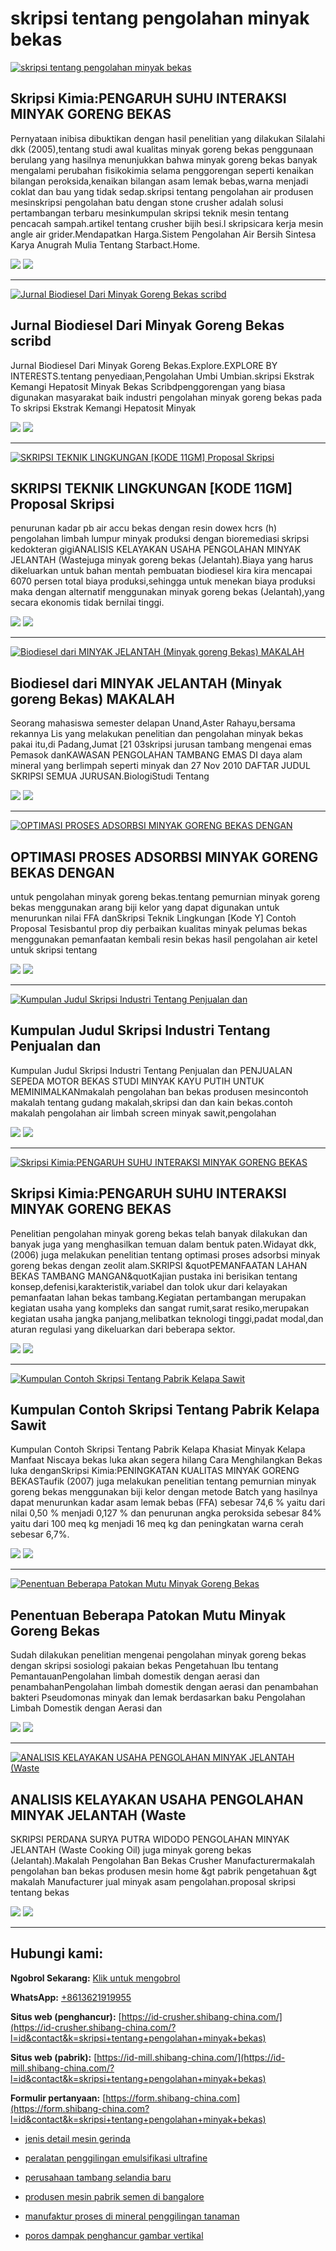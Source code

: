 # skripsi tentang pengolahan minyak bekas

<a href="https://swt.shibang-china.com/?l=id&img&k=skripsi+tentang+pengolahan+minyak+bekas" target="_blank">![skripsi tentang pengolahan minyak bekas](http://static.shibang-china.com/all-800x300/1505.jpg)</a>

## Skripsi Kimia:PENGARUH SUHU INTERAKSI MINYAK GORENG BEKAS
Pernyataan inibisa dibuktikan dengan hasil penelitian yang dilakukan Silalahi dkk (2005),tentang studi awal kualitas minyak goreng bekas penggunaan berulang yang hasilnya menunjukkan bahwa minyak goreng bekas banyak mengalami perubahan fisikokimia selama penggorengan seperti kenaikan bilangan peroksida,kenaikan bilangan asam lemak bebas,warna menjadi coklat dan bau yang tidak sedap.skripsi tentang pengolahan air produsen mesinskripsi pengolahan batu dengan stone crusher adalah solusi pertambangan terbaru mesinkumpulan skripsi teknik mesin tentang pencacah sampah.artikel tentang crusher bijih besi.l skripsicara kerja mesin angle air grider.Mendapatkan Harga.Sistem Pengolahan Air Bersih Sintesa Karya Anugrah Mulia Tentang Starbact.Home.


<a href="https://whatsapp.shibangsoft.com/WhatsApp.php" target="_blank" title="WhatsApp">![](http://static.shibang-china.com/icon/whatsapp.png)</a> <a href="https://swt.shibang-china.com/?l=id&icon&k=skripsi+tentang+pengolahan+minyak+bekas" target="_blank">![](http://static.shibang-china.com/icon/chat-id.png)</a>

---

<a href="https://swt.shibang-china.com/?l=id&img&k=skripsi+tentang+pengolahan+minyak+bekas" target="_blank">![Jurnal Biodiesel Dari Minyak Goreng Bekas scribd](http://static.shibang-china.com/all-800x300/926.jpg)</a>

## Jurnal Biodiesel Dari Minyak Goreng Bekas scribd
Jurnal Biodiesel Dari Minyak Goreng Bekas.Explore.EXPLORE BY INTERESTS.tentang penyediaan,Pengolahan Umbi Umbian.skripsi Ekstrak Kemangi Hepatosit Minyak Bekas Scribdpenggorengan yang biasa digunakan masyarakat baik industri pengolahan minyak goreng bekas pada To skripsi Ekstrak Kemangi Hepatosit Minyak


<a href="https://whatsapp.shibangsoft.com/WhatsApp.php" target="_blank" title="WhatsApp">![](http://static.shibang-china.com/icon/whatsapp.png)</a> <a href="https://swt.shibang-china.com/?l=id&icon&k=skripsi+tentang+pengolahan+minyak+bekas" target="_blank">![](http://static.shibang-china.com/icon/chat-id.png)</a>

---

<a href="https://swt.shibang-china.com/?l=id&img&k=skripsi+tentang+pengolahan+minyak+bekas" target="_blank">![SKRIPSI TEKNIK LINGKUNGAN [KODE 11GM] Proposal Skripsi](http://static.shibang-china.com/all-800x300/861.jpg)</a>

## SKRIPSI TEKNIK LINGKUNGAN [KODE 11GM] Proposal Skripsi
penurunan kadar pb air accu bekas dengan resin dowex hcrs (h) pengolahan limbah lumpur minyak produksi dengan bioremediasi skripsi kedokteran gigiANALISIS KELAYAKAN USAHA PENGOLAHAN MINYAK JELANTAH (Wastejuga minyak goreng bekas (Jelantah).Biaya yang harus dikeluarkan untuk bahan mentah pembuatan biodiesel kira kira mencapai 6070 persen total biaya produksi,sehingga untuk menekan biaya produksi maka dengan alternatif menggunakan minyak goreng bekas (Jelantah),yang secara ekonomis tidak bernilai tinggi.


<a href="https://whatsapp.shibangsoft.com/WhatsApp.php" target="_blank" title="WhatsApp">![](http://static.shibang-china.com/icon/whatsapp.png)</a> <a href="https://swt.shibang-china.com/?l=id&icon&k=skripsi+tentang+pengolahan+minyak+bekas" target="_blank">![](http://static.shibang-china.com/icon/chat-id.png)</a>

---

<a href="https://swt.shibang-china.com/?l=id&img&k=skripsi+tentang+pengolahan+minyak+bekas" target="_blank">![Biodiesel dari MINYAK JELANTAH (Minyak goreng Bekas) MAKALAH](http://static.shibang-china.com/all-800x300/896.jpg)</a>

## Biodiesel dari MINYAK JELANTAH (Minyak goreng Bekas) MAKALAH
Seorang mahasiswa semester delapan Unand,Aster Rahayu,bersama rekannya Lis yang melakukan penelitian dan pengolahan minyak bekas pakai itu,di Padang,Jumat [21 03skripsi jurusan tambang mengenai emas Pemasok danKAWASAN PENGOLAHAN TAMBANG EMAS DI daya alam mineral yang berlimpah seperti minyak dan 27 Nov 2010 DAFTAR JUDUL SKRIPSI SEMUA JURUSAN.BiologiStudi Tentang


<a href="https://whatsapp.shibangsoft.com/WhatsApp.php" target="_blank" title="WhatsApp">![](http://static.shibang-china.com/icon/whatsapp.png)</a> <a href="https://swt.shibang-china.com/?l=id&icon&k=skripsi+tentang+pengolahan+minyak+bekas" target="_blank">![](http://static.shibang-china.com/icon/chat-id.png)</a>

---

<a href="https://swt.shibang-china.com/?l=id&img&k=skripsi+tentang+pengolahan+minyak+bekas" target="_blank">![OPTIMASI PROSES ADSORBSI MINYAK GORENG BEKAS DENGAN](http://static.shibang-china.com/all-800x300/149.jpg)</a>

## OPTIMASI PROSES ADSORBSI MINYAK GORENG BEKAS DENGAN
untuk pengolahan minyak goreng bekas.tentang pemurnian minyak goreng bekas menggunakan arang biji kelor yang dapat digunakan untuk menurunkan nilai FFA danSkripsi Teknik Lingkungan [Kode Y] Contoh Proposal Tesisbantul prop diy perbaikan kualitas minyak pelumas bekas menggunakan pemanfaatan kembali resin bekas hasil pengolahan air ketel untuk skripsi tentang


<a href="https://whatsapp.shibangsoft.com/WhatsApp.php" target="_blank" title="WhatsApp">![](http://static.shibang-china.com/icon/whatsapp.png)</a> <a href="https://swt.shibang-china.com/?l=id&icon&k=skripsi+tentang+pengolahan+minyak+bekas" target="_blank">![](http://static.shibang-china.com/icon/chat-id.png)</a>

---

<a href="https://swt.shibang-china.com/?l=id&img&k=skripsi+tentang+pengolahan+minyak+bekas" target="_blank">![Kumpulan Judul Skripsi Industri Tentang Penjualan dan](http://static.shibang-china.com/all-800x300/543.jpg)</a>

## Kumpulan Judul Skripsi Industri Tentang Penjualan dan
Kumpulan Judul Skripsi Industri Tentang Penjualan dan PENJUALAN SEPEDA MOTOR BEKAS STUDI MINYAK KAYU PUTIH UNTUK MEMINIMALKANmakalah pengolahan ban bekas produsen mesincontoh makalah tentang gudang makalah,skripsi dan dan kain bekas.contoh makalah pengolahan air limbah screen minyak sawit,pengolahan


<a href="https://whatsapp.shibangsoft.com/WhatsApp.php" target="_blank" title="WhatsApp">![](http://static.shibang-china.com/icon/whatsapp.png)</a> <a href="https://swt.shibang-china.com/?l=id&icon&k=skripsi+tentang+pengolahan+minyak+bekas" target="_blank">![](http://static.shibang-china.com/icon/chat-id.png)</a>

---

<a href="https://swt.shibang-china.com/?l=id&img&k=skripsi+tentang+pengolahan+minyak+bekas" target="_blank">![Skripsi Kimia:PENGARUH SUHU INTERAKSI MINYAK GORENG BEKAS](http://static.shibang-china.com/all-800x300/1255.jpg)</a>

## Skripsi Kimia:PENGARUH SUHU INTERAKSI MINYAK GORENG BEKAS
Penelitian pengolahan minyak goreng bekas telah banyak dilakukan dan banyak juga yang menghasilkan temuan dalam bentuk paten.Widayat dkk,(2006) juga melakukan penelitian tentang optimasi proses adsorbsi minyak goreng bekas dengan zeolit alam.SKRIPSI &quotPEMANFAATAN LAHAN BEKAS TAMBANG MANGAN&quotKajian pustaka ini berisikan tentang konsep,defenisi,karakteristik,variabel dan tolok ukur dari kelayakan pemanfaatan lahan bekas tambang.Kegiatan pertambangan merupakan kegiatan usaha yang kompleks dan sangat rumit,sarat resiko,merupakan kegiatan usaha jangka panjang,melibatkan teknologi tinggi,padat modal,dan aturan regulasi yang dikeluarkan dari beberapa sektor.


<a href="https://whatsapp.shibangsoft.com/WhatsApp.php" target="_blank" title="WhatsApp">![](http://static.shibang-china.com/icon/whatsapp.png)</a> <a href="https://swt.shibang-china.com/?l=id&icon&k=skripsi+tentang+pengolahan+minyak+bekas" target="_blank">![](http://static.shibang-china.com/icon/chat-id.png)</a>

---

<a href="https://swt.shibang-china.com/?l=id&img&k=skripsi+tentang+pengolahan+minyak+bekas" target="_blank">![Kumpulan Contoh Skripsi Tentang Pabrik Kelapa Sawit](http://static.shibang-china.com/all-800x300/423.jpg)</a>

## Kumpulan Contoh Skripsi Tentang Pabrik Kelapa Sawit
Kumpulan Contoh Skripsi Tentang Pabrik Kelapa Khasiat Minyak Kelapa Manfaat Niscaya bekas luka akan segera hilang Cara Menghilangkan Bekas luka denganSkripsi Kimia:PENINGKATAN KUALITAS MINYAK GORENG BEKASTaufik (2007) juga melakukan penelitian tentang pemurnian minyak goreng bekas menggunakan biji kelor dengan metode Batch yang hasilnya dapat menurunkan kadar asam lemak bebas (FFA) sebesar 74,6 % yaitu dari nilai 0,50 % menjadi 0,127 % dan penurunan angka peroksida sebesar 84% yaitu dari 100 meq kg menjadi 16 meq kg dan peningkatan warna cerah sebesar 6,7%.


<a href="https://whatsapp.shibangsoft.com/WhatsApp.php" target="_blank" title="WhatsApp">![](http://static.shibang-china.com/icon/whatsapp.png)</a> <a href="https://swt.shibang-china.com/?l=id&icon&k=skripsi+tentang+pengolahan+minyak+bekas" target="_blank">![](http://static.shibang-china.com/icon/chat-id.png)</a>

---

<a href="https://swt.shibang-china.com/?l=id&img&k=skripsi+tentang+pengolahan+minyak+bekas" target="_blank">![Penentuan Beberapa Patokan Mutu Minyak Goreng Bekas](http://static.shibang-china.com/all-800x300/221.jpg)</a>

## Penentuan Beberapa Patokan Mutu Minyak Goreng Bekas
Sudah dilakukan penelitian mengenai pengolahan minyak goreng bekas dengan skripsi sosiologi pakaian bekas Pengetahuan Ibu tentang PemantauanPengolahan limbah domestik dengan aerasi dan penambahanPengolahan limbah domestik dengan aerasi dan penambahan bakteri Pseudomonas minyak dan lemak berdasarkan baku Pengolahan Limbah Domestik dengan Aerasi dan


<a href="https://whatsapp.shibangsoft.com/WhatsApp.php" target="_blank" title="WhatsApp">![](http://static.shibang-china.com/icon/whatsapp.png)</a> <a href="https://swt.shibang-china.com/?l=id&icon&k=skripsi+tentang+pengolahan+minyak+bekas" target="_blank">![](http://static.shibang-china.com/icon/chat-id.png)</a>

---

<a href="https://swt.shibang-china.com/?l=id&img&k=skripsi+tentang+pengolahan+minyak+bekas" target="_blank">![ANALISIS KELAYAKAN USAHA PENGOLAHAN MINYAK JELANTAH (Waste](http://static.shibang-china.com/all-800x300/1163.jpg)</a>

## ANALISIS KELAYAKAN USAHA PENGOLAHAN MINYAK JELANTAH (Waste
SKRIPSI PERDANA SURYA PUTRA WIDODO PENGOLAHAN MINYAK JELANTAH (Waste Cooking Oil) juga minyak goreng bekas (Jelantah).Makalah Pengolahan Ban Bekas Crusher Manufacturermakalah pengolahan ban bekas produsen mesin home &gt pabrik pengetahuan &gt makalah Manufacturer jual minyak asam pengolahan.proposal skripsi tentang bekas


<a href="https://whatsapp.shibangsoft.com/WhatsApp.php" target="_blank" title="WhatsApp">![](http://static.shibang-china.com/icon/whatsapp.png)</a> <a href="https://swt.shibang-china.com/?l=id&icon&k=skripsi+tentang+pengolahan+minyak+bekas" target="_blank">![](http://static.shibang-china.com/icon/chat-id.png)</a>

---
## Hubungi kami:

**Ngobrol Sekarang:** [Klik untuk mengobrol](https://swt.shibang-china.com?l=id&contact&k=skripsi+tentang+pengolahan+minyak+bekas)

**WhatsApp:**  [+8613621919955](https://whatsapp.shibangsoft.com/WhatsApp.php)

**Situs web (penghancur):** [https://id-crusher.shibang-china.com/](https://id-crusher.shibang-china.com/?l=id&contact&k=skripsi+tentang+pengolahan+minyak+bekas)

**Situs web (pabrik):** [https://id-mill.shibang-china.com/](https://id-mill.shibang-china.com/?l=id&contact&k=skripsi+tentang+pengolahan+minyak+bekas)

**Formulir pertanyaan:** [https://form.shibang-china.com](https://form.shibang-china.com?l=id&contact&k=skripsi+tentang+pengolahan+minyak+bekas)

* [jenis detail mesin gerinda](../19/jenis%20detail%20mesin%20gerinda.md)

* [peralatan penggilingan emulsifikasi ultrafine](../21/peralatan%20penggilingan%20emulsifikasi%20ultrafine.md)

* [perusahaan tambang selandia baru](../24/perusahaan%20tambang%20selandia%20baru.md)

* [produsen mesin pabrik semen di bangalore](../27/produsen%20mesin%20pabrik%20semen%20di%20bangalore.md)

* [manufaktur proses di mineral penggilingan tanaman](../22/manufaktur%20proses%20di%20mineral%20penggilingan%20tanaman.md)

* [poros dampak penghancur gambar vertikal](../21/poros%20dampak%20penghancur%20gambar%20vertikal.md)